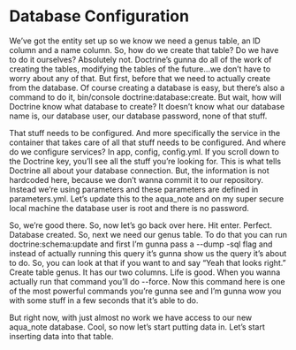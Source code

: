 # Database Configuration

We’ve got the entity set up so we know we need a genus table, an ID column and a name column.  So, how do we create that table?  Do we have to do it ourselves?  Absolutely not.  Doctrine’s gunna do all of the work of creating the tables, modifying the tables of the future…we don’t have to worry about any of that.  But first, before that we need to actually create from the database.  Of course creating a database is easy, but there’s also a command to do it, bin/console doctrine:database:create.  But wait, how will Doctrine know what database to create?  It doesn’t know what our database name is, our database user, our database password, none of that stuff.  

That stuff needs to be configured.  And more specifically the service in the container that takes care of all that stuff needs to be configured.  And where do we configure services?  In app, config, config.yml.  If you scroll down to the Doctrine key, you’ll see all the stuff you’re looking for.  This is what tells Doctrine all about your database connection.  But, the information is not hardcoded here, because we don’t wanna commit it to our repository.  Instead we’re using parameters and these parameters are defined in parameters.yml.  Let’s update this to the aqua_note and on my super secure local machine the database user is root and there is no password.  
	
So, we’re good there.  So, now let’s go back over here.  Hit enter.  Perfect.  Database created.  So, next we need our genus table.  To do that you can run doctrine:schema:update and first I’m gunna pass a --dump -sql flag and instead of actually running this query it’s gunna show us the query it’s about to do.  So, you can look at that if you want to and say “Yeah that looks right.”  Create table genus.  It has our two columns.  Life is good.  When you wanna actually run that command you’ll do --force.  Now this command here is one of the most powerful commands you’re gunna see and I’m gunna wow you with some stuff in a few seconds that it’s able to do.  

But right now, with just almost no work we have access to our new aqua_note database.  Cool, so now let’s start putting data in.  Let’s start inserting data into that table. 

